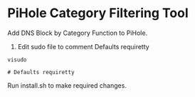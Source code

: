 # PiHole Category Filtering Tool
Add DNS Block by Category Function to PiHole.

1. Edit sudo file to comment Defaults requiretty

```
visudo

# Defaults requiretty
```
Run install.sh to make required changes. 

